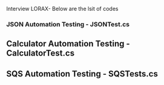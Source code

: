 Interview LORAX- Below are the lsit of codes
### JSON Automation Testing - JSONTest.cs
## Calculator Automation Testing -CalculatorTest.cs
## SQS Automation Testing - SQSTests.cs

